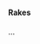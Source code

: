 <link rel="stylesheet" href="{{baseUrl}}/css/textbook.css">

<div class="website-content">

#### Rakes

<div id="main">

...

</div>
</div>
